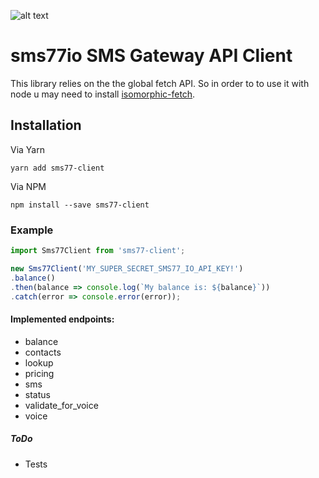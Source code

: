 ![alt text](https://www.sms77.io/wp-content/uploads/2019/07/sms77-Logo-400x79.png "sms77")
# sms77io SMS Gateway API Client

This library relies on the the global fetch API.
So in order to to use it with node u may need to install [isomorphic-fetch](https://github.com/matthew-andrews/isomorphic-fetch).

## Installation
Via Yarn
```shell script
yarn add sms77-client
```
Via NPM
```shell script
npm install --save sms77-client
```

### Example
```javascript
import Sms77Client from 'sms77-client';

new Sms77Client('MY_SUPER_SECRET_SMS77_IO_API_KEY!')
.balance()
.then(balance => console.log(`My balance is: ${balance}`))
.catch(error => console.error(error));
```

#### Implemented endpoints:
- balance
- contacts
- lookup
- pricing
- sms
- status
- validate_for_voice
- voice

##### ToDo
- Tests